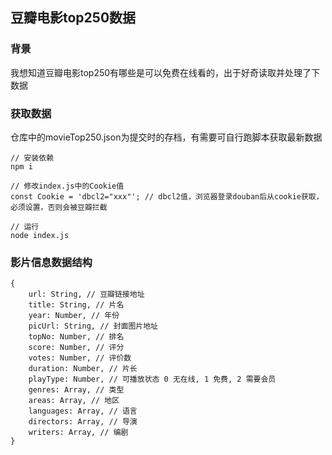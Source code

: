 ## 豆瓣电影top250数据

### 背景

我想知道豆瓣电影top250有哪些是可以免费在线看的，出于好奇读取并处理了下数据

### 获取数据
仓库中的movieTop250.json为提交时的存档，有需要可自行跑脚本获取最新数据  
```
// 安装依赖
npm i
```

```
// 修改index.js中的Cookie值
const Cookie = 'dbcl2="xxx"'; // dbcl2值，浏览器登录douban后从cookie获取，必须设置，否则会被豆瓣拦截
```
```
// 运行
node index.js
```

### 影片信息数据结构

```
{
	url: String, // 豆瓣链接地址
	title: String, // 片名
	year: Number, // 年份
	picUrl: String, // 封面图片地址
	topNo: Number, // 排名
	score: Number, // 评分
	votes: Number, // 评价数
	duration: Number, // 片长
	playType: Number, // 可播放状态 0 无在线, 1 免费, 2 需要会员
	genres: Array, // 类型
	areas: Array, // 地区
	languages: Array, // 语言
	directors: Array, // 导演
	writers: Array, // 编剧
}
```

